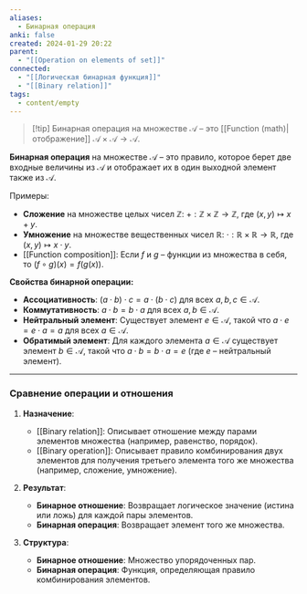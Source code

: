 ```yaml
---
aliases:
  - Бинарная операция
anki: false
created: 2024-01-29 20:22
parent:
  - "[[Operation on elements of set]]"
connected:
  - "[[Логическая бинарная функция]]"
  - "[[Binary relation]]"
tags:
  - content/empty
---
```


> [!tip] Бинарная операция на множестве $\mathcal{A}$ – 
> это [[Function (math)|отображение]] $\mathcal{A} \times \mathcal{A} \to \mathcal{A}$.

**Бинарная операция** на множестве $\mathcal{A}$ – это правило, которое берет две входные величины из $\mathcal{A}$ и отображает их в один выходной элемент также из $\mathcal{A}$.


Примеры:
- **Сложение** на множестве целых чисел $\mathbb{Z}$: $+ : \mathbb{Z} \times \mathbb{Z} \to \mathbb{Z}$, где $(x, y) \mapsto x + y$.
- **Умножение** на множестве вещественных чисел $\mathbb{R}$: $\cdot : \mathbb{R} \times \mathbb{R} \to \mathbb{R}$, где $(x, y) \mapsto x \cdot y$.
- [[Function composition]]: Если $f$ и $g$ – функции из множества в себя, то $(f \circ g)(x) = f(g(x))$.

**Свойства бинарной операции:**
- **Ассоциативность**: $(a \cdot b) \cdot c = a \cdot (b \cdot c)$ для всех $a, b, c \in \mathcal{A}$.
- **Коммутативность**: $a \cdot b = b \cdot a$ для всех $a, b \in \mathcal{A}$.
- **Нейтральный элемент**: Существует элемент $e \in \mathcal{A}$, такой что $a \cdot e = e \cdot a = a$ для всех $a \in \mathcal{A}$.
- **Обратимый элемент**: Для каждого элемента $a \in \mathcal{A}$ существует элемент $b \in \mathcal{A}$, такой что $a \cdot b = b \cdot a = e$ (где $e$ – нейтральный элемент).



---

### Сравнение операции и отношения

1. **Назначение**:
   - [[Binary relation]]: Описывает отношение между парами элементов множества (например, равенство, порядок).
   - [[Binary operation]]: Описывает правило комбинирования двух элементов для получения третьего элемента того же множества (например, сложение, умножение).

2. **Результат**:
   - **Бинарное отношение**: Возвращает логическое значение (истина или ложь) для каждой пары элементов.
   - **Бинарная операция**: Возвращает элемент того же множества.

3. **Структура**:
   - **Бинарное отношение**: Множество упорядоченных пар.
   - **Бинарная операция**: Функция, определяющая правило комбинирования элементов.









